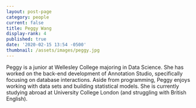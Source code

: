 ```yaml
---
layout: post-page
category: people
current: false
title: Peggy Wang
display-rank: 4
published: true
date: '2020-02-15 13:54 -0500'
thumbnail: /assets/images/peggy.jpg
---
```

Peggy is a junior at Wellesley College majoring in Data Science. She has worked on the back-end development of Annotation Studio, specifically focusing on database interactions. Aside from programming, Peggy enjoys working with data sets and building statistical models. She is currently studying abroad at University College London (and struggling with British English).